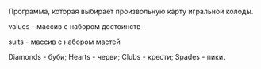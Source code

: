 Программа, которая выбирает произвольную карту игральной колоды.

values - массив с набором достоинств

suits - массив с набором мастей

Diamonds - буби;
Hearts - черви;
Clubs - крести;
Spades - пики.
